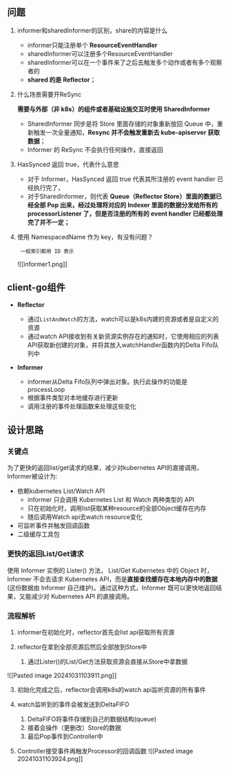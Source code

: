 ## 问题

1. informer和sharedInformer的区别，share的内容是什么
    
    - informer只能注册单个 **ResourceEventHandler**
    - sharedInformer可以注册多个ResourceEventHandler
    - sharedInformer可以在一个事件来了之后去触发多个动作或者有多个观察者的
    - **shared 的是 Reflector**；
2. 什么场景需要开ReSync
    
    **需要与外部（非 k8s）的组件或者基础设施交互时使用 SharedInformer**
    
    - SharedInformer 同步是将 Store 里面存储的对象重新放回 Queue 中，重新触发一次全量通知，**Resync 并不会触发重新去 kube-apiserver 获取数据**；
    - Informer 的 ReSync 不会执行任何操作，直接返回
3. HasSynced 返回 true，代表什么意思
    
    - 对于 Informer，HasSynced 返回 true 代表其所注册的 event handler 已经执行完了，
    - 对于SharedInformer，则代表 **Queue（Reflector Store）里面的数据已经全部 Pop 出来，经过处理将对应的 Indexer 里面的数据分发给所有的 processorListener 了，但是否注册的所有的 event handler 已经都处理完了并不一定；**
4. 使用 NamespacedName 作为 key，有没有问题？
    
	    一般索引都用 ID 表示
    ![[informer1.png]]
## client-go组件

- **Reflector**
    
    - 通过`ListAndWatch`的方法，watch可以是k8s内建的资源或者是自定义的资源
    - 通过watch API接收到有关新资源实例存在的通知时，它使用相应的列表API获取新创建的对象，并将其放入watchHandler函数内的Delta Fifo队列中
- **Informer**
    
    - informer从Delta Fifo队列中弹出对象。执行此操作的功能是processLoop
    - 根据事件类型对本地缓存进行更新
    - 调用注册的事件处理函数来处理这些变化

## 设计思路

### 关键点

为了更快的返回list/get请求的结果，减少对kubernetes API的直接调用，Informer被设计为:

- 依赖kubernetes List/Watch API
    - informer 只会调用 Kubernetes List 和 Watch 两种类型的 API
    - 只在初始化时，调用list获取某种resource的全部Object缓存在内存
    - 随后调用Watch api去watch resource变化
- 可监听事件并触发回调函数
- 二级缓存工具包

### 更快的返回List/Get请求

使用 Informer 实例的 Lister() 方法， List/Get Kubernetes 中的 Object 时，Informer 不会去请求 Kubernetes API，而是**直接查找缓存在本地内存中的数据**(这份数据由 Informer 自己维护)。通过这种方式，Informer 既可以更快地返回结果，又能减少对 Kubernetes API 的直接调用。

### 流程解析

1. informer在初始化时，reflector首先会list api获取所有资源
    
2. reflector在拿到全部资源后然后全部放到Store中
    
    1. 通过Lister()的List/Get方法获取资源会直接从Store中拿数据

![[Pasted image 20241031103911.png]]
    
3. 初始化完成之后，reflector会调用k8s的watch api监听资源的所有事件
    
4. watch监听到的事件会被发送到DeltaFIFO
    
    1. DeltaFIFO将事件存储到自己的数据结构(queue)
    2. 接着会操作（更删改）Store的数据
    3. 最后Pop事件到Controller中
5. Controller接受事件再触发Processor的回调函数
    ![[Pasted image 20241031103924.png]]
